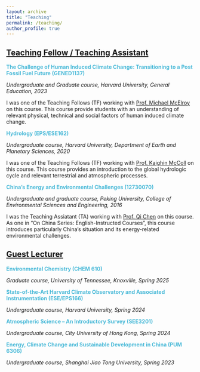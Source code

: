 ```yaml
---
layout: archive
title: "Teaching"
permalink: /teaching/
author_profile: true
---
```


<!--{% if author.googlescholar %}
  You can also find my articles on <u><a href="{{author.googlescholar}}">my Google Scholar profile</a>.</u>
{% endif %}

{% include base_path %}

{% for post in site.publications reversed %}
  {% include archive-single.html %}
{% endfor %}
-->

<!--- \* denotes equally contributing authors -->


## **<ins>Teaching Fellow / Teaching Assistant</ins>**

<span style="color: #4bbad8">**The Challenge of Human Induced Climate Change: Transitioning to a Post Fossil Fuel Future (GENED1137)**<span style="color: #4bbad8">

*Undergraduate and Graduate course, Harvard University, General Education, 2023*

I was one of the Teaching Follows (TF) working with [Prof. Michael McElroy](https://scholar.harvard.edu/mbm) on this course. This course provide students with an understanding of relevant physical, technical and social factors of human induced climate change.

<span style="color: #4bbad8">**Hydrology (EPS/ESE162)**<span style="color: #4bbad8">

*Undergraduate course, Harvard University, Department of Earth and Planetary Sciences, 2020*

I was one of the Teaching Follows (TF) working with [Prof. Kaighin McColl](https://www.kaighin.org/) on this course. This course provides an introduction to the global hydrologic cycle and relevant terrestrial and atmospheric processes.

<span style="color: #4bbad8">**China’s Energy and Environmental Challenges (12730070)**<span style="color: #4bbad8">

*Undergraduate and graduate course, Peking University, College of Environmental Sciences and Engineering, 2016*

I was the Teaching Assiatant (TA) working with [Prof. Qi Chen](https://scholar.google.com/citations?user=QgN0jXcAAAAJ&hl=en) on this course. As one in “On China Series: English-Instructed Courses”, this course introduces particularly China’s situation and its energy-related environmental challenges.

## **<ins>Guest Lecturer</ins>**

<span style="color: #4bbad8">**Environmental Chemistry (CHEM 610)**<span style="color: #4bbad8">

*Graduate course, University of Tennessee, Knoxville, Spring 2025*

<span style="color: #4bbad8">**State-of-the-Art Harvard Climate Observatory and Associated Instrumentation (ESE/EPS166)**<span style="color: #4bbad8">

*Undergraduate course, Harvard University, Spring 2024*

<span style="color: #4bbad8">**Atmospheric Science – An Introductory Survey (SEE3201)**<span style="color: #4bbad8"> 

*Undergraduate course, City University of Hong Kong, Spring 2024*

<span style="color: #4bbad8">**Energy, Climate Change and Sustainable Development in China (PUM 6306)**<span style="color: #4bbad8"> 

*Undergraduate course, Shanghai Jiao Tong University, Spring 2023*


